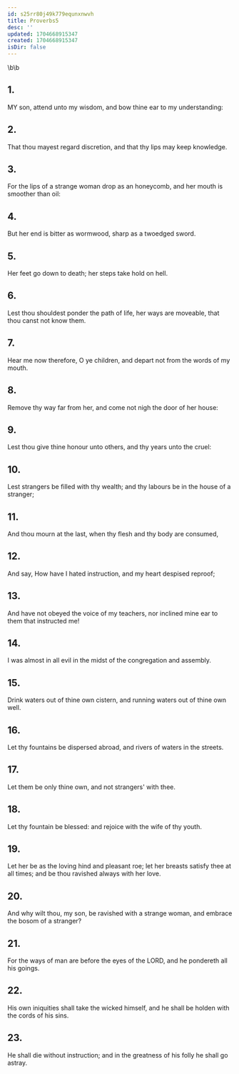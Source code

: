 ```yaml
---
id: s25rr80j49k779equnxnwvh
title: Proverbs5
desc: ''
updated: 1704668915347
created: 1704668915347
isDir: false
---
```

\b\b
## 1.
MY son, attend unto my wisdom, and bow thine ear to my understanding:
## 2.
That thou mayest regard discretion, and that thy lips may keep knowledge.
## 3.
For the lips of a strange woman drop as an honeycomb, and her mouth is smoother than oil:
## 4.
But her end is bitter as wormwood, sharp as a twoedged sword.
## 5.
Her feet go down to death; her steps take hold on hell.
## 6.
Lest thou shouldest ponder the path of life, her ways are moveable, that thou canst not know them.
## 7.
Hear me now therefore, O ye children, and depart not from the words of my mouth.
## 8.
Remove thy way far from her, and come not nigh the door of her house:
## 9.
Lest thou give thine honour unto others, and thy years unto the cruel:
## 10.
Lest strangers be filled with thy wealth; and thy labours be in the house of a stranger;
## 11.
And thou mourn at the last, when thy flesh and thy body are consumed,
## 12.
And say, How have I hated instruction, and my heart despised reproof;
## 13.
And have not obeyed the voice of my teachers, nor inclined mine ear to them that instructed me!
## 14.
I was almost in all evil in the midst of the congregation and assembly.
## 15.
Drink waters out of thine own cistern, and running waters out of thine own well.
## 16.
Let thy fountains be dispersed abroad, and rivers of waters in the streets.
## 17.
Let them be only thine own, and not strangers' with thee.
## 18.
Let thy fountain be blessed: and rejoice with the wife of thy youth.
## 19.
Let her be as the loving hind and pleasant roe; let her breasts satisfy thee at all times; and be thou ravished always with her love.
## 20.
And why wilt thou, my son, be ravished with a strange woman, and embrace the bosom of a stranger?
## 21.
For the ways of man are before the eyes of the LORD, and he pondereth all his goings.
## 22.
His own iniquities shall take the wicked himself, and he shall be holden with the cords of his sins.
## 23.
He shall die without instruction; and in the greatness of his folly he shall go astray.
